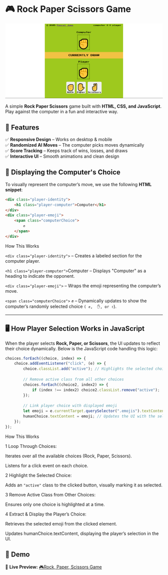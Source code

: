 # 🎮 Rock Paper Scissors Game

![Game Preview](src/images/game.png)

A simple **Rock Paper Scissors** game built with **HTML, CSS, and JavaScript**. Play against the computer in a fun and interactive way.

## 🚀 Features
✅ **Responsive Design** – Works on desktop & mobile  
✅ **Randomized AI Moves** – The computer picks moves dynamically  
✅ **Score Tracking** – Keeps track of wins, losses, and draws  
✅ **Interactive UI** – Smooth animations and clean design  

## 🎨 **Displaying the Computer's Choice**

To visually represent the computer’s move, we use the following **HTML snippet**:

```html
<div class="player-identity">
    <h1 class="player-computer">Computer</h1>
</div>
<div class="player-emoji">
    <span class="computerChoice">
        ✊
    </span>
</div>
```
 How This Works
 
`<div class="player-identity">` – Creates a labeled section for the computer player.

`<h1 class="player-computer">`Computer</h1> – Displays "Computer" as a heading to indicate the opponent.

`<div class="player-emoji">` – Wraps the emoji representing the computer’s move.

`<span class="computerChoice">` ✊ </span> – Dynamically updates to show the computer’s randomly selected choice `( ✊,  ✋, or ✌`).


---

## 🖥️ **How Player Selection Works in JavaScript**
When the player selects **Rock, Paper, or Scissors**, the UI updates to reflect their choice dynamically. Below is the JavaScript code handling this logic:

```js
choices.forEach((choice, index) => {
    choice.addEventListener("click", (e) => {
        choice.classList.add("active"); // Highlights the selected choice

        // Remove active class from all other choices
        choices.forEach((choice2, index2) => {
            if (index !== index2) choice2.classList.remove("active");
        });

        // Link player choice with displayed emoji
        let emoji = e.currentTarget.querySelector(".emojis").textContent;
        humanChoice.textContent = emoji; // Updates the UI with the selected choice
    });
});
```
 How This Works
 
1 Loop Through Choices:

Iterates over all the available choices (Rock, Paper, Scissors).

Listens for a click event on each choice.

2 Highlight the Selected Choice:

Adds an `"active"` class to the clicked button, visually marking it as selected.

3 Remove Active Class from Other Choices:

Ensures only one choice is highlighted at a time.

4 Extract & Display the Player’s Choice:

Retrieves the selected emoji from the clicked element.

Updates humanChoice.textContent, displaying the player’s selection in the UI.

## 🎥 Demo
🔗 **Live Preview:** [🎮Rock, Paper, Scissors Game](https://pascal-juma.github.io/Rock-Paper-Scissors-Game/)
